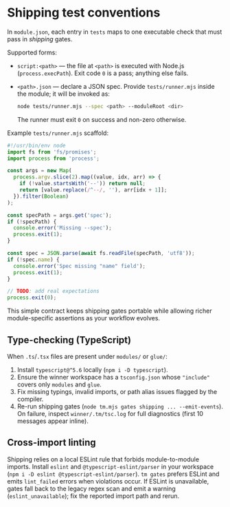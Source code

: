 # Shipping test conventions

In `module.json`, each entry in `tests` maps to one executable check that must pass in *shipping* gates.

Supported forms:

- `script:<path>` — the file at `<path>` is executed with Node.js (`process.execPath`). Exit code `0` is a pass; anything else fails.
- `<path>.json` — declare a JSON spec. Provide `tests/runner.mjs` inside the module; it will be invoked as:

  ```bash
  node tests/runner.mjs --spec <path> --moduleRoot <dir>
  ```

  The runner must exit `0` on success and non-zero otherwise.

Example `tests/runner.mjs` scaffold:

```js
#!/usr/bin/env node
import fs from 'fs/promises';
import process from 'process';

const args = new Map(
  process.argv.slice(2).map((value, idx, arr) => {
    if (!value.startsWith('--')) return null;
    return [value.replace(/^--/, ''), arr[idx + 1]];
  }).filter(Boolean)
);

const specPath = args.get('spec');
if (!specPath) {
  console.error('Missing --spec');
  process.exit(1);
}

const spec = JSON.parse(await fs.readFile(specPath, 'utf8'));
if (!spec.name) {
  console.error('Spec missing "name" field');
  process.exit(1);
}

// TODO: add real expectations
process.exit(0);
```

This simple contract keeps shipping gates portable while allowing richer module-specific assertions as your workflow evolves.

## Type-checking (TypeScript)

When `.ts`/`.tsx` files are present under `modules/` or `glue/`:

1. Install `typescript@^5.6` locally (`npm i -D typescript`).
2. Ensure the winner workspace has a `tsconfig.json` whose `"include"` covers only `modules` and `glue`.
3. Fix missing typings, invalid imports, or path alias issues flagged by the compiler.
4. Re-run shipping gates (`node tm.mjs gates shipping ... --emit-events`). On failure, inspect `winner/.tm/tsc.log` for full diagnostics (first 10 messages appear inline).

## Cross-import linting

Shipping relies on a local ESLint rule that forbids module-to-module imports. Install `eslint` and `@typescript-eslint/parser` in your workspace (`npm i -D eslint @typescript-eslint/parser`). `tm gates` prefers ESLint and emits `lint_failed` errors when violations occur. If ESLint is unavailable, gates fall back to the legacy regex scan and emit a warning (`eslint_unavailable`); fix the reported import path and rerun.
